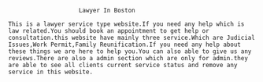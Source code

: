                         Lawyer In Boston

    This is a lawyer service type website.If you need any help which is law related.You should book an appointment to get help or consultation.this website have mainly three service.Which are Judicial Issues,Work Permit,Family Reunification.If you need any help about these things we are here to help you.You can also able to give us any reviews.There are also a admin section which are only for admin.they are able to see all clients current service status and remove any service in this website.

